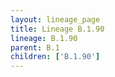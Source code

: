 ```yaml
---
layout: lineage_page
title: Lineage B.1.90
lineage: B.1.90
parent: B.1
children: ['B.1.90']
---
```

